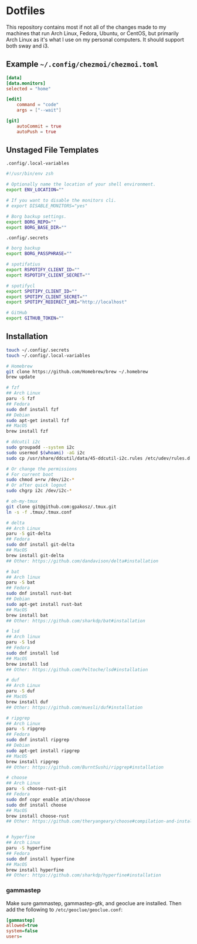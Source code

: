 
# Dotfiles

This repository contains most if not all of the changes made to my machines that run Arch Linux, Fedora, Ubuntu, or CentOS, but primarily Arch Linux as it's what I use on my personal computers. It should support both sway and i3.

## Example `~/.config/chezmoi/chezmoi.toml`

```toml
[data]
[data.monitors]
selected = "home"

[edit]
    command = "code"
    args = ["--wait"]

[git]
    autoCommit = true
    autoPush = true
```

## Unstaged File Templates

`.config/.local-variables`
```zsh
#!/usr/bin/env zsh

# Optionally name the location of your shell environment.
export ENV_LOCATION=""

# If you want to disable the monitors cli.
# export DISABLE_MONITORS="yes"

# Borg backup settings.
export BORG_REPO=""
export BORG_BASE_DIR=""
```

`.config/.secrets`
```zsh
# borg backup
export BORG_PASSPHRASE=""

# spotifatius
export RSPOTIFY_CLIENT_ID=""
export RSPOTIFY_CLIENT_SECRET=""

# spotifycl
export SPOTIPY_CLIENT_ID=""
export SPOTIPY_CLIENT_SECRET=""
export SPOTIPY_REDIRECT_URI="http://localhost"

# GitHub
export GITHUB_TOKEN=""
```

## Installation

```zsh
touch ~/.config/.secrets
touch ~/.config/.local-variables

# Homebrew
git clone https://github.com/Homebrew/brew ~/.homebrew
brew update

# fzf
## Arch Linux
paru -S fzf
## Fedora
sudo dnf install fzf
## Debian
sudo apt-get install fzf
## MacOS
brew install fzf

# ddcutil i2c
sudo groupadd --system i2c
sudo usermod $(whoami) -aG i2c
sudo cp /usr/share/ddcutil/data/45-ddcutil-i2c.rules /etc/udev/rules.d

# Or change the permissions
# For current boot
sudo chmod a+rw /dev/i2c-*
# Or after quick logout
sudo chgrp i2c /dev/i2c-*

# oh-my-tmux
git clone git@github.com:gpakosz/.tmux.git
ln -s -f .tmux/.tmux.conf

# delta
## Arch Linux
paru -S git-delta
## Fedora
sudo dnf install git-delta
## MacOS
brew install git-delta
## Other: https://github.com/dandavison/delta#installation

# bat
## Arch linux
paru -S bat
## Fedora
sudo dnf install rust-bat
## Debian
sudo apt-get install rust-bat
## MacOS
brew install bat
## Other: https://github.com/sharkdp/bat#installation

# lsd
## Arch linux
paru -S lsd
## Fedora
sudo dnf install lsd
## MacOS
brew install lsd
## Other: https://github.com/Peltoche/lsd#installation

# duf
## Arch Linux
paru -S duf
## MacOS
brew install duf
## Other: https://github.com/muesli/duf#installation

# ripgrep
## Arch Linux
paru -S ripgrep
## Fedora
sudo dnf install ripgrep
## Debian
sudo apt-get install ripgrep
## MacOS
brew install ripgrep
## Other: https://github.com/BurntSushi/ripgrep#installation

# choose
## Arch Linux
paru -S choose-rust-git
## Fedora
sudo dnf copr enable atim/choose
sudo dnf install choose
## MacOS
brew install choose-rust
## Other: https://github.com/theryangeary/choose#compilation-and-installation


# hyperfine
## Arch Linux
paru -S hyperfine
## Fedora
sudo dnf install hyperfine
## MacOS
brew install hyperfine
## Other: https://github.com/sharkdp/hyperfine#installation
```

### gammastep

Make sure gammastep, gammastep-gtk, and geoclue are installed. Then add the following to `/etc/geoclue/geoclue.conf`:

```ini
[gammastep]
allowed=true
system=false
users=
```

